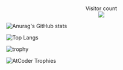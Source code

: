 ### 

<p align="center"> 
  Visitor count<br>
  <img src="https://profile-counter.glitch.me/E-taku/count.svg" />
</p>

![Anurag's GitHub stats](https://github-readme-stats.vercel.app/api?username=E-taku&count_private=true&show_icons=true&theme=radical)
<br>

![Top Langs](https://github-readme-stats.vercel.app/api/top-langs/?username=E-taku&count_private=true&theme=onedark&layout=compact&langs_count=10)

![trophy](https://github-profile-trophy.vercel.app/?username=E-taku&row=1&column=8&theme=algolia)

![AtCoder Trophies](https://atcoder-trophies.vercel.app/api/v1/atcoder?username=E_taku&theme=radical)

<!--
**E-taku/E-taku** is a ✨ _special_ ✨ repository because its `README.md` (this file) appears on your GitHub profile.

Here are some ideas to get you started:

- 🔭 I’m currently working on ...
- 🌱 I’m currently learning ...
- 👯 I’m looking to collaborate on ...
- 🤔 I’m looking for help with ...
- 💬 Ask me about ...
- 📫 How to reach me: ...
- 😄 Pronouns: ...
- ⚡ Fun fact: ...
-->
